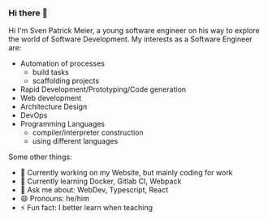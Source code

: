 ### Hi there 👋

Hi I'm Sven Patrick Meier, a young software engineer on his way to explore the world of Software Development.
My interests as a Software Engineer are:
 - Automation of processes
   - build tasks
   - scaffolding projects
 - Rapid Development/Prototyping/Code generation
 - Web development
 - Architecture Design
 - DevOps
 - Programming Languages
   - compiler/interpreter construction
   - using different languages
 
Some other things:
- 🔭 Currently working on my Website, but mainly coding for work
- 🌱 Currently learning Docker, Gitlab CI, Webpack
- 💬 Ask me about: WebDev, Typescript, React
- 😄 Pronouns: he/him
- ⚡ Fun fact: I better learn when teaching

